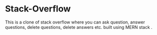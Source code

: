# Stack-Overflow
This is a clone of stack overflow where you can ask question, answer questions, delete questions, delete answers  etc. built using MERN stack .
